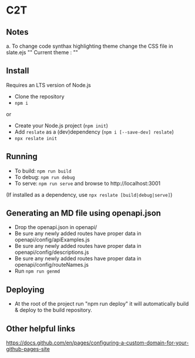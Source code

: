 # C2T

## Notes

a. To change code synthax highlighting theme change the CSS file in slate.ejs "<head>"
Current theme : "<link href="slate/css/vscodedark.css" rel="stylesheet">"

## Install

Requires an LTS version of Node.js

-   Clone the repository
-   `npm i`

or

-   Create your Node.js project (`npm init`)
-   Add `reslate` as a (dev)dependency (`npm i [--save-dev] reslate`)
-   `npx reslate init`

## Running

-   To build: `npm run build`
-   To debug: `npm run debug`
-   To serve: `npm run serve` and browse to http://localhost:3001

(If installed as a dependency, use `npx reslate [build|debug|serve]`)

## Generating an MD file using openapi.json

-   Drop the openapi.json in openapi/
-   Be sure any newly added routes have proper data in openapi/config/apiExamples.js
-   Be sure any newly added routes have proper data in openapi/config/descriptions.js
-   Be sure any newly added routes have proper data in openapi/config/routeNames.js
-   Run `npm run genmd`

## Deploying

-   At the root of the project run "npm run deploy" it will automatically build & deploy to the build repository.

## Other helpful links

https://docs.github.com/en/pages/configuring-a-custom-domain-for-your-github-pages-site
